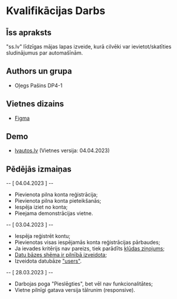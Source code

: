 # Kvalifikācijas Darbs

## Īss apraksts

"ss.lv" līdzīgas mājas lapas izveide, kurā cilvēki var ievietot/skatīties sludinājumus par automašīnām.

## Authors un grupa

- Oļegs Pašins DP4-1

## Vietnes dizains

- [Figma](https://www.figma.com/file/l4KA0CRIgfZCrlIokoBjvP/LatvianCars?node-id=0-1&t=HQsF8kvIfpJ1Mi9p-0)

## Demo

- [lvautos.lv](http://lvautos.turboline.lv/) (Vietnes versija: 04.04.2023)

## Pēdējās izmaiņas

-- [ 04.04.2023 ] --

- Pievienota pilna konta reģistrācija;
- Pievienota pilna konta pieteikšanās;
- Iespēja iziet no konta;
- Pieejama demonstrācijas vietne.

-- [ 03.04.2023 ] --

- Iespēja reģistrēt kontu;
- Pievienotas visas iespējamās konta reģistrācijas pārbaudes;
- Ja ievades kritērijs nav pareizs, tiek parādīts [kļūdas ziņojums](https://imgur.com/a/a6krhMo);
- [Datu bāzes shēma ir pilnībā izveidota](https://imgur.com/a/4F3WL2e);
- Izveidota datubāze ["users"](https://imgur.com/a/fGJd0Dp).

-- [ 28.03.2023 ] --

- Darbojas poga "Pieslēgties", bet vēl nav funkcionalitātes;
- Vietne pilnīgi gatava versija tālrunim (responsive).
